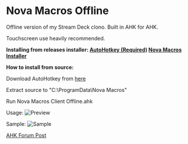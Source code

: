
# Nova Macros Offline
Offline version of my Stream Deck clono. Built in AHK for AHK. 

Touchscreen use heavily recommended.

**Installing from releases installer: 
[AutoHotkey (Required)](https://www.autohotkey.com/)
[Nova Macros Installer](https://github.com/elModo7/Nova-Macros-Offline/releases/download/2.4-Offline/Nova.Macros.Offline.Installer.exe)**

**How to install from source:**

Download AutoHotkey from [here](https://www.autohotkey.com/)

Extract source to "C:\ProgramData\Nova Macros"

Run Nova Macros Client Offline.ahk


Usage:
![Preview](https://i.postimg.cc/VvF8tbF4/Untitled.gif)

Sample:
![Sample](https://i.postimg.cc/brVvCHLC/sample.jpg)

[AHK Forum Post](https://www.autohotkey.com/boards/viewtopic.php?f=6&t=74562)
